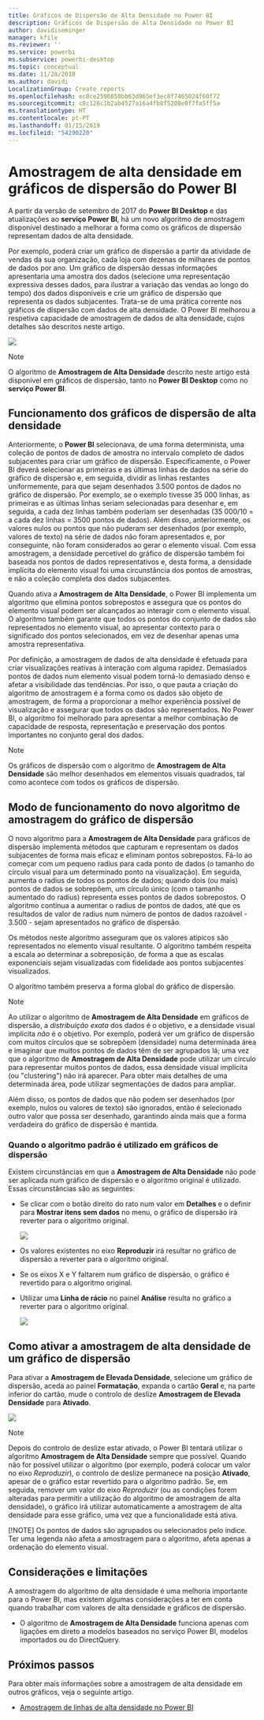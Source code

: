 ```yaml
---
title: Gráficos de Dispersão de Alta Densidade no Power BI
description: Gráficos de Dispersão de Alta Densidade no Power BI
author: davidiseminger
manager: kfile
ms.reviewer: ''
ms.service: powerbi
ms.subservice: powerbi-desktop
ms.topic: conceptual
ms.date: 11/28/2018
ms.author: davidi
LocalizationGroup: Create reports
ms.openlocfilehash: ec8ce2596858bb63d965ef3ec8f7465024f60f72
ms.sourcegitcommit: c8c126c1b2ab4527a16a4fb8f5208e0f7fa5ff5a
ms.translationtype: HT
ms.contentlocale: pt-PT
ms.lasthandoff: 01/15/2019
ms.locfileid: "54290220"
---
```

# <a name="high-density-sampling-in-power-bi-scatter-charts"></a>Amostragem de alta densidade em gráficos de dispersão do Power BI
A partir da versão de setembro de 2017 do **Power BI Desktop** e das atualizações ao **serviço Power BI**, há um novo algoritmo de amostragem disponível destinado a melhorar a forma como os gráficos de dispersão representam dados de alta densidade.

Por exemplo, poderá criar um gráfico de dispersão a partir da atividade de vendas da sua organização, cada loja com dezenas de milhares de pontos de dados por ano. Um gráfico de dispersão dessas informações apresentaria uma amostra dos dados (selecione uma representação expressiva desses dados, para ilustrar a variação das vendas ao longo do tempo) dos dados disponíveis e crie um gráfico de dispersão que representa os dados subjacentes. Trata-se de uma prática corrente nos gráficos de dispersão com dados de alta densidade. O Power BI melhorou a respetiva capacidade de amostragem de dados de alta densidade, cujos detalhes são descritos neste artigo.

![](media/desktop-high-density-scatter-charts/high-density-scatter-charts_01.png)

> [!NOTE]
> O algoritmo de **Amostragem de Alta Densidade** descrito neste artigo está disponível em gráficos de dispersão, tanto no **Power BI Desktop** como no **serviço Power BI**.
> 
> 

## <a name="how-high-density-scatter-charts-work"></a>Funcionamento dos gráficos de dispersão de alta densidade
Anteriormente, o **Power BI** selecionava, de uma forma determinista, uma coleção de pontos de dados de amostra no intervalo completo de dados subjacentes para criar um gráfico de dispersão. Especificamente, o Power BI deverá selecionar as primeiras e as últimas linhas de dados na série do gráfico de dispersão e, em seguida, dividir as linhas restantes uniformemente, para que sejam desenhados 3.500 pontos de dados no gráfico de dispersão. Por exemplo, se o exemplo tivesse 35 000 linhas, as primeiras e as últimas linhas seriam selecionadas para desenhar e, em seguida, a cada dez linhas também poderiam ser desenhadas (35 000/10 = a cada dez linhas = 3500 pontos de dados). Além disso, anteriormente, os valores nulos ou pontos que não puderam ser desenhados (por exemplo, valores de texto) na série de dados não foram apresentados e, por conseguinte, não foram considerados ao gerar o elemento visual. Com essa amostragem, a densidade percetível do gráfico de dispersão também foi baseada nos pontos de dados representativos e, desta forma, a densidade implícita do elemento visual foi uma circunstância dos pontos de amostras, e não a coleção completa dos dados subjacentes.

Quando ativa a **Amostragem de Alta Densidade**, o Power BI implementa um algoritmo que elimina pontos sobrepostos e assegura que os pontos do elemento visual podem ser alcançados ao interagir com o elemento visual. O algoritmo também garante que todos os pontos do conjunto de dados são representados no elemento visual, ao apresentar contexto para o significado dos pontos selecionados, em vez de desenhar apenas uma amostra representativa.

Por definição, a amostragem de dados de alta densidade é efetuada para criar visualizações reativas à interação com alguma rapidez. Demasiados pontos de dados num elemento visual podem torná-lo demasiado denso e afetar a visibilidade das tendências. Por isso, o que pauta a criação do algoritmo de amostragem é a forma como os dados são objeto de amostragem, de forma a proporcionar a melhor experiência possível de visualização e assegurar que todos os dados são representados. No Power BI, o algoritmo foi melhorado para apresentar a melhor combinação de capacidade de resposta, representação e preservação dos pontos importantes no conjunto geral dos dados.

> [!NOTE]
> Os gráficos de dispersão com o algoritmo de **Amostragem de Alta Densidade** são melhor desenhados em elementos visuais quadrados, tal como acontece com todos os gráficos de dispersão.
> 
> 

## <a name="how-the-new-scatter-chart-sampling-algorithm-works"></a>Modo de funcionamento do novo algoritmo de amostragem do gráfico de dispersão
O novo algoritmo para a **Amostragem de Alta Densidade** para gráficos de dispersão implementa métodos que capturam e representam os dados subjacentes de forma mais eficaz e eliminam pontos sobrepostos. Fá-lo ao começar com um pequeno radius para cada ponto de dados (o tamanho do círculo visual para um determinado ponto na visualização). Em seguida, aumenta o radius de todos os pontos de dados; quando dois (ou mais) pontos de dados se sobrepõem, um círculo único (com o tamanho aumentado do radius) representa esses pontos de dados sobrepostos. O algoritmo continua a aumentar o radius de pontos de dados, até que os resultados de valor de radius num número de pontos de dados razoável - 3.500 - sejam apresentados no gráfico de dispersão.

Os métodos neste algoritmo asseguram que os valores atípicos são representados no elemento visual resultante. O algoritmo também respeita a escala ao determinar a sobreposição, de forma a que as escalas exponenciais sejam visualizadas com fidelidade aos pontos subjacentes visualizados.

O algoritmo também preserva a forma global do gráfico de dispersão.

> [!NOTE]
> Ao utilizar o algoritmo de **Amostragem de Alta Densidade** em gráficos de dispersão, a *distribuição exata* dos dados é o objetivo, e a densidade visual implícita *não* é o objetivo. Por exemplo, poderá ver um gráfico de dispersão com muitos círculos que se sobrepõem (densidade) numa determinada área e imaginar que muitos pontos de dados têm de ser agrupados lá; uma vez que o algoritmo de **Amostragem de Alta Densidade** pode utilizar um círculo para representar muitos pontos de dados, essa densidade visual implícita (ou "clustering") não irá aparecer. Para obter mais detalhes de uma determinada área, pode utilizar segmentações de dados para ampliar.
> 
> 

Além disso, os pontos de dados que não podem ser desenhados (por exemplo, nulos ou valores de texto) são ignorados, então é selecionado outro valor que possa ser desenhado, garantindo ainda mais que a forma verdadeira do gráfico de dispersão é mantida.

### <a name="when-the-standard-algorithm-for-scatter-charts-is-used"></a>Quando o algoritmo padrão é utilizado em gráficos de dispersão
Existem circunstâncias em que a **Amostragem de Alta Densidade** não pode ser aplicada num gráfico de dispersão e o algoritmo original é utilizado. Essas circunstâncias são as seguintes:

* Se clicar com o botão direito do rato num valor em **Detalhes** e o definir para **Mostrar itens sem dados** no menu, o gráfico de dispersão irá reverter para o algoritmo original.
  
  ![](media/desktop-high-density-scatter-charts/high-density-scatter-charts_02.png)
* Os valores existentes no eixo **Reproduzir** irá resultar no gráfico de dispersão a reverter para o algoritmo original.
* Se os eixos X e Y faltarem num gráfico de dispersão, o gráfico é revertido para o algoritmo original.
* Utilizar uma **Linha de rácio** no painel **Análise** resulta no gráfico a reverter para o algoritmo original.
  
  ![](media/desktop-high-density-scatter-charts/high-density-scatter-charts_03.png)

## <a name="how-to-turn-on-high-density-sampling-for-a-scatter-chart"></a>Como ativar a amostragem de alta densidade de um gráfico de dispersão
Para ativar a **Amostragem de Elevada Densidade**, selecione um gráfico de dispersão, aceda ao painel **Formatação**, expanda o cartão **Geral** e, na parte inferior do cartão, mude o controlo de deslize **Amostragem de Elevada Densidade** para **Ativado**.

![](media/desktop-high-density-scatter-charts/high-density-scatter-charts_04.png)

> [!NOTE]
> Depois do controlo de deslize estar ativado, o Power BI tentará utilizar o algoritmo **Amostragem de Alta Densidade** sempre que possível. Quando não for possível utilizar o algoritmo (por exemplo, poderá colocar um valor no eixo *Reproduzir*), o controlo de deslize permanece na posição **Ativado**, apesar de o gráfico estar revertido para o algoritmo padrão. Se, em seguida, remover um valor do eixo *Reproduzir* (ou as condições forem alteradas para permitir a utilização do algoritmo de amostragem de alta densidade), o gráfico irá utilizar automaticamente a amostragem de alta densidade para esse gráfico, uma vez que a funcionalidade está ativa.
> 
> [!NOTE]
> Os pontos de dados são agrupados ou selecionados pelo índice. Ter uma legenda não afeta a amostragem para o algoritmo, afeta apenas a ordenação do elemento visual.
> 
> 

## <a name="considerations-and-limitations"></a>Considerações e limitações
A amostragem do algoritmo de alta densidade é uma melhoria importante para o Power BI, mas existem algumas considerações a ter em conta quando trabalhar com valores de alta densidade e gráficos de dispersão.

* O algoritmo de **Amostragem de Alta Densidade** funciona apenas com ligações em direto a modelos baseados no serviço Power BI, modelos importados ou do DirectQuery.

## <a name="next-steps"></a>Próximos passos
Para obter mais informações sobre a amostragem de alta densidade em outros gráficos, veja o seguinte artigo.

* [Amostragem de linhas de alta densidade no Power BI](desktop-high-density-sampling.md)


